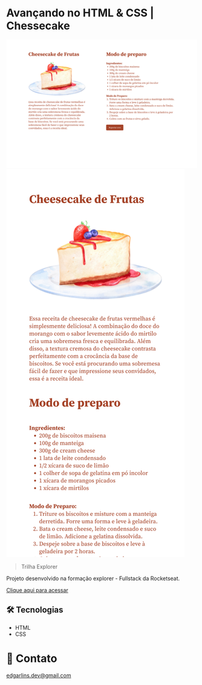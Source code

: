 # Avançando no HTML & CSS | Chessecake

![preview](./.github/preview.png)
![preview](./.github/mobilePreview.png)

>Trilha Explorer

Projeto desenvolvido na formação explorer - Fullstack da Rocketseat.

[Clique aqui para acessar](https://edgar-lins.github.io/projeto-02/)

## 🛠 Tecnologias 

- HTML
- CSS

# 📩 Contato

edgarlins.dev@gmail.com